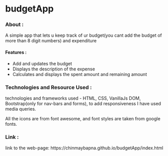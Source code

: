 # budgetApp
<h3>About :</h3>
<p>A simple app that lets u keep track of ur budget(you cant add the budget of more than 8 digit numbers) and expenditure</p>
<h4>Features :</h4> 
  <ul>
    <li>Add and updates the budget</li>
    <li>Displays the description of the expense</li>
    <li>Calculates and displays the spent amount and remaining amount</li>
  </ul>
<h3>Technologies and Resource Used :</h3>
<p>technologies and frameworks used - HTML, CSS, VanillaJs DOM, Bootstrap(only for nav-bars and forms), to add responsiveness I have used media queries.</p>
<div>All the icons are from font awesome, and font styles are taken from google fonts.</div>
<h3>Link :</h3>
<p>link to the web-page: https://chinmaybapna.github.io/budgetApp/index.html</p>
